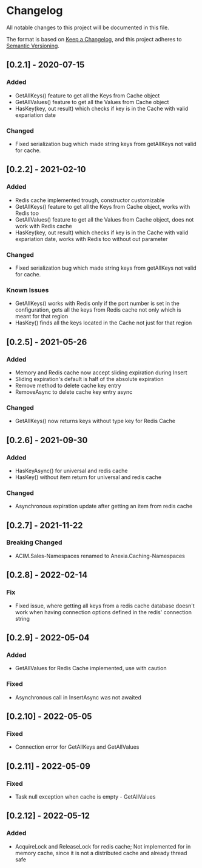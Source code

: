 # Changelog

All notable changes to this project will be documented in this file.

The format is based on [Keep a Changelog](https://keepachangelog.com/en/1.0.0/),
and this project adheres to [Semantic Versioning](https://semver.org/spec/v2.0.0.html).

## [0.2.1] - 2020-07-15

### Added

- GetAllKeys() feature to get all the Keys from Cache object
- GetAllValues() feature to get all the Values from Cache object
- HasKey(key, out result) which checks if key is in the Cache with valid expariation date

### Changed
- Fixed serialization bug which made string keys from getAllKeys not valid for cache.

## [0.2.2] - 2021-02-10

### Added
- Redis cache implemented trough, constructor customizable
- GetAllKeys() feature to get all the Keys from Cache object, works with Redis too
- GetAllValues() feature to get all the Values from Cache object, does not work with Redis cache
- HasKey(key, out result) which checks if key is in the Cache with valid expariation date, works with Redis too without out parameter

### Changed
- Fixed serialization bug which made string keys from getAllKeys not valid for cache.

### Known Issues
- GetAllKeys() works with Redis only if the port number is set in the configuration, gets all the keys from Redis cache not only which is meant for that region
- HasKey() finds all the keys located in the Cache not just for that region

## [0.2.5] - 2021-05-26

### Added
- Memory and Redis cache now accept sliding expiration during Insert
- Sliding expiration's default is half of the absolute expiration
- Remove method to delete cache key entry
- RemoveAsync to delete cache key entry async

### Changed
- GetAllKeys() now returns keys without type key for Redis Cache

## [0.2.6] - 2021-09-30

### Added
- HasKeyAsync() for universal and redis cache
- HasKey() without item return for universal and redis cache

### Changed
- Asynchronous expiration update after getting an item from redis cache

## [0.2.7] - 2021-11-22

### Breaking Changed
- ACIM.Sales-Namespaces renamed to Anexia.Caching-Namespaces

## [0.2.8] - 2022-02-14

### Fix
- Fixed issue, where getting all keys from a redis cache database doesn't work when having connection options defined in the redis' connection string

## [0.2.9] - 2022-05-04

### Added
- GetAllValues for Redis Cache implemented, use with caution

### Fixed
- Asynchronous call in InsertAsync was not awaited

## [0.2.10] - 2022-05-05

### Fixed
- Connection error for GetAllKeys and GetAllValues

## [0.2.11] - 2022-05-09

### Fixed
- Task null exception when cache is empty - GetAllValues

## [0.2.12] - 2022-05-12

### Added
- AcquireLock and ReleaseLock for redis cache; Not implemented for in memory cache, since it is not a distributed cache and already thread safe